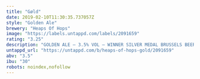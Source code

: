 ```yaml
---
title: "Gøld"
date: 2019-02-10T11:30:35.737057Z
style: "Golden Ale"
brewery: "Heaps Of Hops"
image: "https://labels.untappd.com/labels/2091659"
rating: "3.25"
description: "GOLDEN ALE – 3.5% VOL – WINNER SILVER MEDAL BRUSSELS BEER CHALLENGE –  A fresh Golden Ale to quench your thirst on a bright day. This fairly dry, golden coloured ale retains some smooth bitterness, subtly combined with a fresh aroma of citrus from the fine tuned blend of Citra, Cascade and Magnum hops."
untappd_url: "https://untappd.com/b/heaps-of-hops-gold/2091659"
abv: "3.5"
ibu: "30"
robots: noindex,nofollow
---
```

